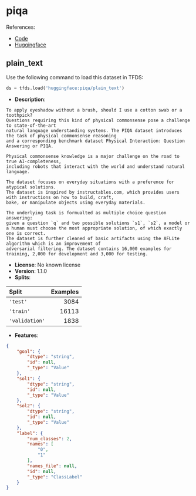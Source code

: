 # piqa

References:

*   [Code](https://github.com/huggingface/datasets/blob/master/datasets/piqa)
*   [Huggingface](https://huggingface.co/datasets/piqa)


## plain_text


Use the following command to load this dataset in TFDS:

```python
ds = tfds.load('huggingface:piqa/plain_text')
```

*   **Description**:

```
To apply eyeshadow without a brush, should I use a cotton swab or a toothpick?
Questions requiring this kind of physical commonsense pose a challenge to state-of-the-art
natural language understanding systems. The PIQA dataset introduces the task of physical commonsense reasoning
and a corresponding benchmark dataset Physical Interaction: Question Answering or PIQA.

Physical commonsense knowledge is a major challenge on the road to true AI-completeness,
including robots that interact with the world and understand natural language.

The dataset focuses on everyday situations with a preference for atypical solutions.
The dataset is inspired by instructables.com, which provides users with instructions on how to build, craft,
bake, or manipulate objects using everyday materials.

The underlying task is formualted as multiple choice question answering:
given a question `q` and two possible solutions `s1`, `s2`, a model or
a human must choose the most appropriate solution, of which exactly one is correct.
The dataset is further cleaned of basic artifacts using the AFLite algorithm which is an improvement of
adversarial filtering. The dataset contains 16,000 examples for training, 2,000 for development and 3,000 for testing.
```

*   **License**: No known license
*   **Version**: 1.1.0
*   **Splits**:

Split  | Examples
:----- | -------:
`'test'` | 3084
`'train'` | 16113
`'validation'` | 1838

*   **Features**:

```json
{
    "goal": {
        "dtype": "string",
        "id": null,
        "_type": "Value"
    },
    "sol1": {
        "dtype": "string",
        "id": null,
        "_type": "Value"
    },
    "sol2": {
        "dtype": "string",
        "id": null,
        "_type": "Value"
    },
    "label": {
        "num_classes": 2,
        "names": [
            "0",
            "1"
        ],
        "names_file": null,
        "id": null,
        "_type": "ClassLabel"
    }
}
```


